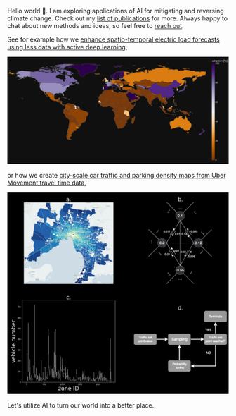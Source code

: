 Hello world 👋. I am exploring applications of AI for mitigating and reversing climate change. Check out my [list of publications](https://scholar.google.com/citations?user=bC7mSGUAAAAJ&hl) for more. Always happy to chat about new methods and ideas, so feel free to [reach out](https://usys.ethz.ch/personen/profil.MjEzNzU5.TGlzdC82MzcsMzIwMTk3MjIy.html).



See for example how we [enhance spatio-temporal electric load forecasts using less data with active deep learning](https://www.nature.com/articles/s42256-022-00552-x),

<img src="/plotly_dark_4.png" />


or how we create [city-scale car traffic and parking density maps from Uber Movement travel time data](https://www.nature.com/articles/s41597-019-0159-6),

<img src="/MethodFigure.png" />

Let's utilize AI to turn our world into a better place..

<!--![](https://github.com/ArsamAryandoust/ArsamAryandoust/blob/master/rollover.gif)

